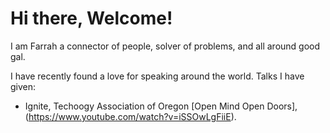 # Hi there, Welcome!
I am Farrah a connector of people, solver of problems, and all around good gal. 

</p>

I have recently found a love for speaking around the world. Talks I have given:

- Ignite, Techoogy Association of Oregon [Open Mind Open Doors],(https://www.youtube.com/watch?v=iSSOwLgFiiE).
